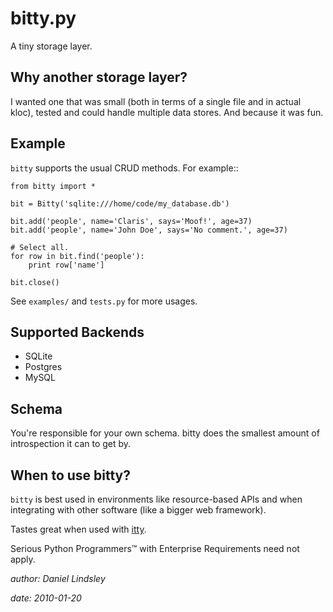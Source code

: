 bitty.py
========

A tiny storage layer.


Why another storage layer?
--------------------------

I wanted one that was small (both in terms of a single file and in actual kloc),
tested and could handle multiple data stores. And because it was fun.

Example
-------

`bitty` supports the usual CRUD methods. For example::

    from bitty import *
    
    bit = Bitty('sqlite:///home/code/my_database.db')
    
    bit.add('people', name='Claris', says='Moof!', age=37)
    bit.add('people', name='John Doe', says='No comment.', age=37)
    
    # Select all.
    for row in bit.find('people'):
        print row['name']
    
    bit.close()

See `examples/` and `tests.py` for more usages.


Supported Backends
------------------

* SQLite
* Postgres
* MySQL


Schema
------

You're responsible for your own schema. bitty does the smallest amount of
introspection it can to get by.


When to use bitty?
------------------

`bitty` is best used in environments like resource-based APIs and when 
integrating with other software (like a bigger web framework).

Tastes great when used with [itty][1].

Serious Python Programmers™ with Enterprise Requirements need not apply.

[1]: http://github.com/toastdriven/itty

*author: Daniel Lindsley*

*date: 2010-01-20*
